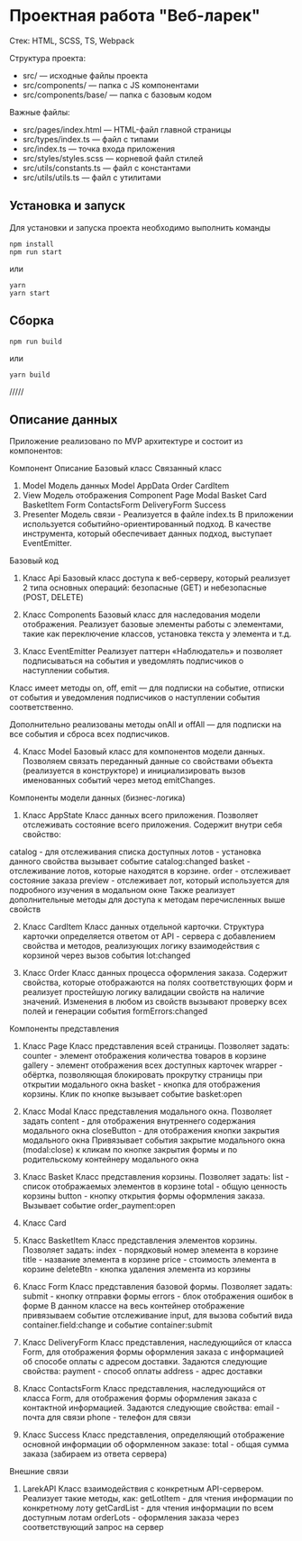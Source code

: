 # Проектная работа "Веб-ларек"

Стек: HTML, SCSS, TS, Webpack

Структура проекта:

- src/ — исходные файлы проекта
- src/components/ — папка с JS компонентами
- src/components/base/ — папка с базовым кодом

Важные файлы:

- src/pages/index.html — HTML-файл главной страницы
- src/types/index.ts — файл с типами
- src/index.ts — точка входа приложения
- src/styles/styles.scss — корневой файл стилей
- src/utils/constants.ts — файл с константами
- src/utils/utils.ts — файл с утилитами

## Установка и запуск

Для установки и запуска проекта необходимо выполнить команды

```
npm install
npm run start
```

или

```
yarn
yarn start
```

## Сборка

```
npm run build
```

или

```
yarn build
```

/////

## Описание данных

Приложение реализовано по MVP архитектуре и состоит из компонентов:

Компонент Описание Базовый класс Связанный класс
1. Model Модель данных Model
   AppData
   Order
   CardItem
2. View Модель отображения Component
   Page
   Modal
   Basket
   Card
   BasketItem
   Form
   ContactsForm
   DeliveryForm
   Success
3. Presenter Модель связи - Реализуется в файле index.ts
   В приложении используется событийно-ориентированный подход. В качестве инструмента, который обеспечивает данных подход, выступает EventEmitter.

Базовый код

1. Класс Api
   Базовый класс доступа к веб-серверу, который реализует 2 типа основных операций: безопасные (GET) и небезопасные (POST, DELETE)

2. Класс Components
   Базовый класс для наследования модели отображения. Реализует базовые элементы работы с элементами, такие как переключение классов, установка текста у элемента и т.д.

3. Класс EventEmitter
   Реализует паттерн «Наблюдатель» и позволяет подписываться на события и уведомлять подписчиков о наступлении события.

Класс имеет методы on, off, emit — для подписки на событие, отписки от события и уведомления подписчиков о наступлении события соответственно.

Дополнительно реализованы методы onAll и offAll — для подписки на все события и сброса всех подписчиков.

4. Класс Model
   Базовый класс для компонентов модели данных. Позволяем связать переданный данные со свойствами объекта (реализуется в конструкторе) и инициализировать вызов именованных событий через метод emitChanges.

Компоненты модели данных (бизнес-логика)

1. Класс AppState
   Класс данных всего приложения. Позволяет отслеживать состояние всего приложения. Содержит внутри себя свойство:

catalog - для отслеживания списка доступных лотов - установка данного свойства вызывает событие catalog:changed
basket - отслеживание лотов, которые находятся в корзине.
order - отслеживает состояние заказа
preview - отслеживает лот, который используется для подробного изучения в модальном окне
Также реализует дополнительные методы для доступа к методам перечисленных выше свойств

2. Класс CardItem
   Класс данных отдельной карточки. Структура карточки определяется ответом от API - сервера с добавлением свойства и методов, реализующих логику взаимодействия с корзиной через вызов события lot:changed

3. Класс Order
   Класс данных процесса оформления заказа. Содержит свойства, которые отображаются на полях соответствующих форм и реализует простейшую логику валидации свойств на наличие значений. Изменения в любом из свойств вызывают проверку всех полей и генерации события formErrors:changed

Компоненты представления

1. Класс Page
   Класс представления всей страницы. Позволяет задать:
counter - элемент отображения количества товаров в корзине
gallery - элемент отображения всех доступных карточек
wrapper - обёртка, позволяющая блокировать прокрутку страницы при открытии модального окна
basket - кнопка для отображения корзины. Клик по кнопке вызывает событие basket:open

 2. Класс Modal
Класс представления модального окна. Позволяет задать
content - для отображения внутреннего содержания модального окна
closeButton - для отображения кнопки закрытия модального окна
Привязывает события закрытие модального окна (modal:close) к кликам по кнопке закрытия формы и по родительскому контейнеру модального окна

3. Класс Basket
   Класс представления корзины. Позволяет задать:
list - список отображаемых элементов в корзине
total - общую ценность корзины
button - кнопку открытия формы оформления заказа. Вызывает событие order_payment:open

 4. Класс Card 

 5. Класс BasketItem
Класс представления элементов корзины. Позволяет задать:
index - порядковый номер элемента в корзине
title - название элемента в корзине
price - стоимость элемента в корзине
deleteBtn - кнопка удаления элемента из корзины 

6. Класс Form
Класс представления базовой формы. Позволяет задать:
submit - кнопку отправки формы
errors - блок отображения ошибок в форме
В данном классе на весь контейнер отображение привязываем событие отслеживание input, для вызова событий вида container.field:change и событие container:submit

6. Класс DeliveryForm
   Класс представления, наследующийся от класса Form, для отображения формы оформления заказа с информацией об способе оплаты с адресом доставки. Задаются следующие свойства:
payment - способ оплаты
address - адрес доставки 

7. Класс ContactsForm
Класс представления, наследующийся от класса Form, для отображения формы оформления заказа с контактной информацией. Задаются следующие свойства:
email - почта для связи
phone - телефон для связи

 8. Класс Success
Класс представления, определяющий отображение основной информации об оформленном заказе:
total - общая сумма заказа (забираем из ответа сервера)

Внешние связи
1. LarekAPI
Класс взаимодействия с конкретным API-сервером. Реализует такие методы, как:
getLotItem - для чтения информации по конкретному лоту
getCardList - для чтения информации по всем доступным лотам
orderLots - оформления заказа через соответствующий запрос на сервер